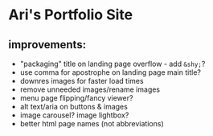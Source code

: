 # Ari's Portfolio Site

## improvements:
- "packaging" title on landing page overflow - add `&shy;`?
- use comma for apostrophe on landing page main title?
- downres images for faster load times
- remove unneeded images/rename images
- menu page flipping/fancy viewer?
- alt text/aria on buttons & images
- image carousel? image lightbox?
- better html page names (not abbreviations)
